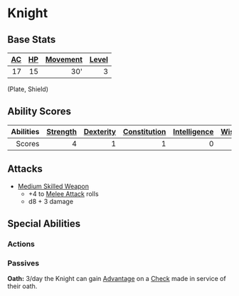 # Knight

## Base Stats

| [AC](../../../Player%20Characters/Derived%20Statistics/Armor%20Class.md) | [HP](../../../Player%20Characters/Derived%20Statistics/Health%20Points.md) | [Movement](../../../Game%20Procedures/Movement.md) | [Level](../../../Player%20Characters/Derived%20Statistics/Level.md) |
| -----------------------------------------------------------------------: | -------------------------------------------------------------------------: | -------------------------------------------------: | ------------------------------------------------------------------: |
|                                                                       17 |                                                                         15 |                                                30' |                                                                   3 |

(Plate, Shield)

## Ability Scores

| Abilities | [Strength](../../../Player%20Characters/Chosen%20Statistics/Strength.md) | [Dexterity](../../../Player%20Characters/Chosen%20Statistics/Dexterity.md) | [Constitution](../../../Player%20Characters/Chosen%20Statistics/Constitution.md) | [Intelligence](../../../Player%20Characters/Chosen%20Statistics/Intelligence.md) | [Wisdom](../../../Player%20Characters/Chosen%20Statistics/Wisdom.md)<br> | [Charisma](../../../Player%20Characters/Chosen%20Statistics/Charisma.md)<br> |
| --------: | -----------------------------------------------------------------------: | -------------------------------------------------------------------------: | -------------------------------------------------------------------------------: | -------------------------------------------------------------------------------: | -----------------------------------------------------------------------: | ---------------------------------------------------------------------------: |
|    Scores |                                                                        4 |                                                                          1 |                                                                                1 |                                                                                0 |                                                                        0 |                                                                            1 |

## Attacks

- [Medium Skilled Weapon](../../../Items/Weapons/Melee%20Weapons/Medium%20Skilled%20Weapon.md)
	- +4 to [Melee Attack](../../../Game%20Procedures/Melee%20Attack.md) rolls
	- d8 + 3 damage

## Special Abilities

### Actions

### Passives

**Oath:** 3/day the Knight can gain [Advantage](../../../Game%20Procedures/Dice%20Rolls/Advantage.md) on a [Check](../../../Game%20Procedures/Check.md) made in service of their oath.
